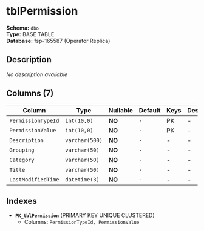 # tblPermission

**Schema:** `dbo`  
**Type:** BASE TABLE  
**Database:** fsp-165587 (Operator Replica)

## Description

*No description available*

## Columns (7)

| Column | Type | Nullable | Default | Keys | Description |
|--------|------|----------|---------|------|-------------|
| `PermissionTypeId` | `int(10,0)` | **NO** | `-` | PK | - |
| `PermissionValue` | `int(10,0)` | **NO** | `-` | PK | - |
| `Description` | `varchar(500)` | **NO** | `-` | - | - |
| `Grouping` | `varchar(50)` | **NO** | `-` | - | - |
| `Category` | `varchar(50)` | **NO** | `-` | - | - |
| `Title` | `varchar(50)` | **NO** | `-` | - | - |
| `LastModifiedTime` | `datetime(3)` | **NO** | `-` | - | - |

## Indexes

- **`PK_tblPermission`** (PRIMARY KEY UNIQUE CLUSTERED)
  - Columns: `PermissionTypeId, PermissionValue`
